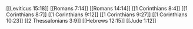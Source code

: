 [[Leviticus 15:18]]
[[Romans 7:14]]
[[Romans 14:14]]
[[1 Corinthians 8:4]]
[[1 Corinthians 8:7]]
[[1 Corinthians 9:12]]
[[1 Corinthians 9:27]]
[[1 Corinthians 10:23]]
[[2 Thessalonians 3:9]]
[[Hebrews 12:15]]
[[Jude 1:12]]

